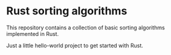 # Rust sorting algorithms

This repository contains a collection of basic sorting algorithms implemented in Rust.

Just a little hello-world project to get started with Rust.